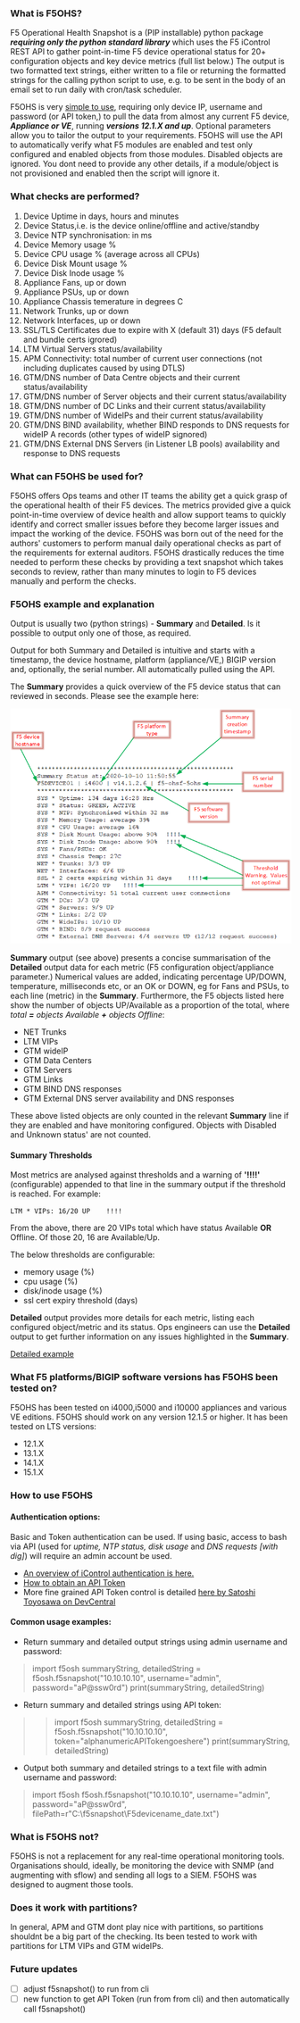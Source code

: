 
### What is F5OHS?
F5 Operational Health Snapshot is a (PIP installable) python package __*requiring only the python standard library*__ which uses the 
F5 iControl REST API to gather point-in-time F5 device operational status for 20+ configuration objects and key device metrics (full list below.) The output is two formatted text strings, either written to a file or returning the formatted strings for the calling python script to use, e.g. to be sent in the body of an email set to run daily with cron/task scheduler.
 

F5OHS is very [simple to use](https://github.com/cloudsecuritynz/f5ohs/blob/main/README.md#how-to-use-f5ohs), requiring only device IP, username and password (or API token,) to pull the data from almost any current F5 device, __*Appliance or VE*__, running __*versions 12.1.X and up*__. Optional parameters allow you to tailor the output to your requirements. 
F5OHS will use the API to automatically verify what F5 modules are enabled and test only configured and enabled objects from those modules. Disabled objects are ignored. You dont need to provide any other details, if a module/object is not provisioned and enabled then the script will ignore it. 

### What checks are performed?
1. Device Uptime in days, hours and minutes
1. Device Status,i.e. is the device online/offline and active/standby
1. Device NTP synchronisation: in ms
1. Device Memory usage %
1. Device CPU usage % (average across all CPUs)
1. Device Disk Mount usage %
1. Device Disk Inode usage %
1. Appliance Fans, up or down
1. Appliance PSUs, up or down
1. Appliance Chassis temerature in degrees C
1. Network Trunks, up or down 
1. Network Interfaces, up or down
1. SSL/TLS Certificates due to expire with X (default 31) days (F5 default and bundle certs igrored)
1. LTM Virtual Servers status/availability
1. APM Connectivity: total number of current user connections (not including duplicates caused by using DTLS)
1. GTM/DNS number of Data Centre objects and their current status/availability
1. GTM/DNS number of Server objects and their current status/availability
1. GTM/DNS number of DC Links and their current status/availability
1. GTM/DNS number of WideIPs and their current status/availability
1. GTM/DNS BIND availability, whether BIND responds to DNS requests for wideIP A records (other types of wideIP signored)
1. GTM/DNS External DNS Servers (in Listener LB pools) availability and response to DNS requests

### What can F5OHS be used for?
F5OHS offers Ops teams and other IT teams the ability get a quick grasp of the operational health of their F5 devices. The metrics provided give a quick point-in-time overview of device health and allow support teams to quickly identify and correct smaller issues before they become larger issues and impact the working of the device. F5OHS was born out of the need for the authors' customers to perform manual daily operational checks as part of the requirements for external auditors. F5OHS drastically reduces the time needed to perform these checks by providing a text snapshot which takes seconds to review, rather than many minutes to login to F5 devices manually and perform the checks. 

### F5OHS example and explanation
Output is usually two (python strings) - **Summary** and **Detailed**. Is it possible to output only one of those, as required.

Output for both Summary and Detailed is intuitive and starts with a timestamp, the device hostname, platform (appliance/VE,) BIGIP version and, optionally, the serial number. All automatically pulled using the API. 

The **Summary** provides a quick overview of the F5 device status that can reviewed in seconds. Please see the example here:

![summary](/images/f5ohs_summary.png "Summary Output")

**Summary** output (see above) presents a concise summarisation of the **Detailed** output data for each metric (F5 configuration object/appliance parameter.) 
Numerical values are added, indicating percentage UP/DOWN, temperature, milliseconds etc, or an OK or DOWN, eg for Fans and PSUs, to each line (metric) in the **Summary**.
Furthermore, the F5 objects listed here show the number of objects UP/Available as a proportion of the total, where *total **=** objects Available **+** objects Offline*:
* NET Trunks 
* LTM VIPs 
* GTM wideIP 
* GTM Data Centers 
* GTM Servers 
* GTM Links 
* GTM BIND DNS responses
* GTM External DNS server availability and DNS responses

These above listed objects are only counted in the relevant **Summary** line if they are enabled and have monitoring configured. Objects with Disabled and Unknown status' are not counted.    

#### Summary Thresholds
Most metrics are analysed against thresholds and a warning of **'!!!!'** (configurable) appended to that line in the summary output if the threshold is reached. 
For example:
```
LTM * VIPs: 16/20 UP 	!!!!
```
From the above, there are 20 VIPs total which have status Available **OR** Offline. Of those 20, 16 are Available/Up.

The below thresholds are configurable:
* memory usage (%)
* cpu usage (%)
* disk/inode usage (%)
* ssl cert expiry threshold (days)


**Detailed** output provides more details for each metric, listing each configured object/metric and its status. Ops engineers can use the **Detailed** output to get further information on any issues highlighted in the **Summary**.

[Detailed example](/images/f5ohs_detailed.png "Detailed Output")



### What F5 platforms/BIGIP software versions has F5OHS been tested on?
F5OHS has been tested on i4000,i5000 and i10000 appliances and various VE editions.
F5OHS should work on any version 12.1.5 or higher. It has been tested on LTS versions:
* 12.1.X
* 13.1.X
* 14.1.X
* 15.1.X
 

### How to use F5OHS
#### Authentication options:
Basic and Token authentication can be used. If using basic, access to bash via API (used for *uptime, NTP status, disk usage* and *DNS requests [with dig]*) will require an admin account be used. 
* [An overview of iControl authentication is here.](https://clouddocs.f5.com/api/icontrol-soap/Authentication_with_the_F5_REST_API.html)
* [How to obtain an API Token](https://devcentral.f5.com/s/articles/iControl-REST-Authentication-Token-Management)
* More fine grained API Token control is detailed [here by Satoshi Toyosawa on DevCentral](https://devcentral.f5.com/s/articles/icontrol-rest-fine-grained-role-based-access-control-30773)

#### Common usage examples:
* Return summary and detailed output strings using admin username and password:
> import f5osh
summaryString, detailedString = f5osh.f5snapshot("10.10.10.10", username="admin", password="aP@ssw0rd")
print(summaryString, detailedString)

* Return summary and detailed strings using API token:
>> import f5osh
>> summaryString, detailedString = f5osh.f5snapshot("10.10.10.10", token="alphanumericAPITokengoeshere")
>> print(summaryString, detailedString)

* Output both summary and detailed strings to a text file with admin username and password:
> import f5osh
> f5osh.f5snapshot("10.10.10.10", username="admin", password="aP@ssw0rd", filePath=r"C:\f5snapshot\F5devicename_date.txt")

### What is F5OHS not?
F5OHS is not a replacement for any real-time operational monitoring tools. Organisations should, ideally, be monitoring the device with SNMP (and augmenting with sflow) and sending all logs to a SIEM. F5OHS was designed to augment those tools.

### Does it work with partitions?
In general, APM and GTM dont play nice with partitions, so partitions shouldnt be a big part of the checking.
Its been tested to work with partitions for LTM VIPs and GTM wideIPs. 

### Future updates
- [ ]  adjust f5snapshot() to run from cli
- [ ]  new function to get API Token (run from from cli) and then automatically call f5snapshot() 
